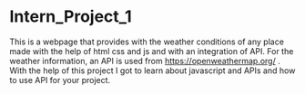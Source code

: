 # Intern_Project_1

This is a webpage that provides with the weather conditions of any place made with the help of html css and js and with an integration of API.
For the weather information, an API is used from https://openweathermap.org/ .
With the help of this project I got to learn about javascript and APIs and how to use API for your project.
